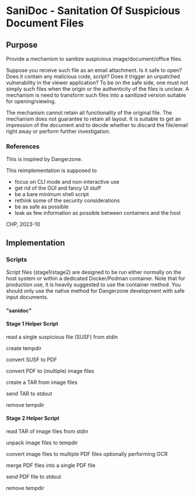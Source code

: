 
# SaniDoc - Sanitation Of Suspicious Document Files

## Purpose

Provide a mechanism to sanitize suspicious image/document/office files.

Suppose you receive such file as an email attachment. Is it safe to open?
Does it contain any malicious code, script?
Does it trigger an unpatched vulnerability in the viewer application?
To be on the safe side, one must not simply such files when the origin or
the authenticity of the files is unclear.
A mechanism is need to transform such files into a sanitized version
suitable for opening/viewing.

The mechanism cannot retain all functionality of the original file.
The mechanism does not guarantee to retain all layout.
It is suitable to get an impression of the document and to decide whether to
discard the file/email right away or perform further investigation.

### References

This is inspired by Dangerzone.

This reimplementation is supposed to
* focus on CLI mode and non-interactive use
* get rid of the GUI and fancy UI stuff
* be a bare minimum shell script
* rethink some of the security considerations
* be as safe as possible
* leak as few information as possible between containers and the host

CHP, 2023-10


## Implementation

### Scripts

Script files (stage1/stage2) are designed to be run either normally on the
host system or within a dedicated Docker/Podman container.
Note that for production use, it is heavily suggested to use the container
method. You should only use the native method for Dangerzone development
with safe input documents.

#### "sanidoc"


#### Stage 1 Helper Script

read a single suspicious file (SUSF) from stdin

create tempdir

convert SUSF to PDF

convert PDF to (multiple) image files

create a TAR from image files

send TAR to stdout

remove tempdir

#### Stage 2 Helper Script

read TAR of image files from stdin

unpack image files to tempdir

convert image files to multiple PDF files
optionally performing OCR

merge PDF files into a single PDF file

send PDF file to stdout

remove tempdir
